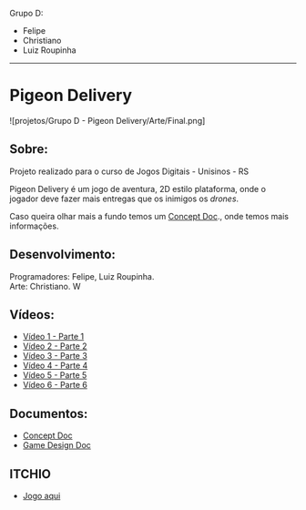 Grupo D: 
* Felipe 
* Christiano 
* Luiz Roupinha
------------------------------------------------------------------------------------
# Pigeon Delivery
![projetos/Grupo D - Pigeon Delivery/Arte/Final.png]

## Sobre:
<p>Projeto realizado para o curso de Jogos Digitais - Unisinos - RS
   
   Pigeon Delivery é um jogo de aventura, 2D estilo plataforma, onde o jogador deve fazer mais entregas que os inimigos os <em>drones</em>.
   
   Caso queira olhar mais a fundo temos um [Concept Doc](https://github.com/ferkrum/platAlt2020.1/blob/master/projetos/Grupo%20D%20-%20Pigeon%20Delivery/Concept%20-%20Pigeon%20Delivery.pdf)., onde temos mais informações.
   
</p>

## Desenvolvimento:

<p>
Programadores: Felipe, Luiz Roupinha.
<br/>
Arte: Christiano. W
<br/>   
</p>

## Vídeos:

* [Vídeo 1 - Parte 1](https://www.loom.com/share/a507cdfe5b8c4ab9aeee9485669b45da)
* [Vídeo 2 - Parte 2](https://www.loom.com/share/0c0ed644b3a241b29ebcb445f47e6603)
* [Vídeo 3 - Parte 3](https://www.loom.com/share/0e451908c99d4d4189868b53c1b33673)
* [Vídeo 4 - Parte 4](https://www.loom.com/share/edd58d72a1604145a3c83b3f590fa24b)
* [Vídeo 5 - Parte 5](https://www.loom.com/share/3935a13b027546f383aee7336625f04c)
* [Vídeo 6 - Parte 6](https://www.loom.com/share/33e78566ddbc4cbfad693f20bac761c6)

## Documentos:

* [Concept Doc](https://github.com/ferkrum/platAlt2020.1/blob/master/projetos/Grupo%20D%20-%20Pigeon%20Delivery/Concept%20-%20Pigeon%20Delivery.pdf)
* [Game Design Doc](https://github.com/ferkrum/platAlt2020.1/blob/master/projetos/Grupo%20D%20-%20Pigeon%20Delivery/Game%20Desing%20Doc%20-%20Pigeon%20Delivery.pdf)

## ITCHIO

* [Jogo aqui](https://bugnature.itch.io/pigeon-delivery) 
